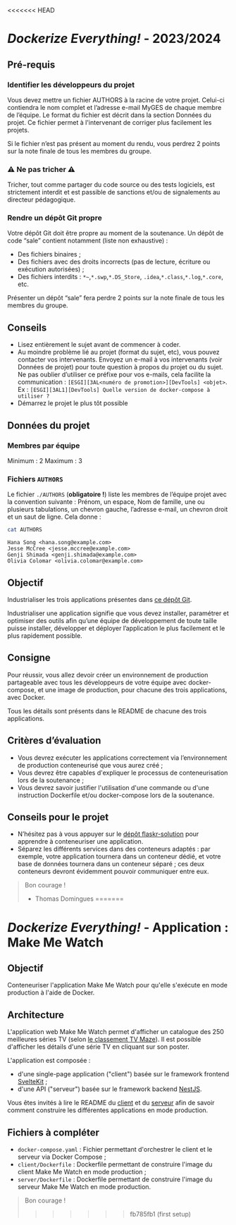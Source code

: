 <<<<<<< HEAD
# *Dockerize Everything!* - 2023/2024

## Pré-requis

### Identifier les développeurs du projet

Vous devez mettre un fichier AUTHORS à la racine de votre projet. Celui-ci contiendra le
nom complet et l’adresse e-mail MyGES de chaque membre de l’équipe. Le format du fichier
est décrit dans la section Données du projet. Ce fichier permet à l'intervenant de corriger
plus facilement les projets.

Si le fichier n’est pas présent au moment du rendu, vous perdrez 2 points sur
la note finale de tous les membres du groupe.

### ⚠ Ne pas tricher ⚠

Tricher, tout comme partager du code source ou des tests logiciels, est strictement interdit et
est passible de sanctions et/ou de signalements au directeur pédagogique.

### Rendre un dépôt Git propre

Votre dépôt Git doit être propre au moment de la soutenance. Un dépôt de code “sale”
contient notamment (liste non exhaustive) :

- Des fichiers binaires ;
- Des fichiers avec des droits incorrects (pas de lecture, écriture ou exécution
  autorisées) ;
- Des fichiers interdits : `*~`,`*.swp`,`*.DS_Store`,
  `.idea`,`*.class`,`*.log`,`*.core`, etc.

Présenter un dépôt “sale” fera perdre 2 points sur la note finale de tous les
membres du groupe.

## Conseils

- Lisez entièrement le sujet avant de commencer à coder.
- Au moindre problème lié au projet (format du sujet, etc), vous pouvez contacter vos
  intervenants.
  Envoyez un e-mail à vos intervenants (voir Données de projet) pour toute question à
  propos du projet ou du sujet. Ne pas oublier d’utiliser ce préfixe pour vos e-mails,
  cela facilite la communication : `[ESGI][3AL<numéro de promotion>][DevTools]
  <objet>`.
  Ex : `[ESGI][3AL1][DevTools] Quelle version de docker-compose à utiliser ?`
- Démarrez le projet le plus tôt possible

## Données du projet

### Membres par équipe

Minimum : 2
Maximum : 3

### Fichiers `AUTHORS`

Le fichier `./AUTHORS` (**obligatoire !**) liste les membres de l’équipe projet avec la convention suivante : Prénom, un
espace, Nom de famille, une ou plusieurs
tabulations, un chevron gauche, l’adresse e-mail, un chevron droit et un saut de ligne. Cela donne :

```bash
cat AUTHORS
```

```output
Hana Song <hana.song@example.com>
Jesse McCree <jesse.mccree@example.com>
Genji Shimada <genji.shimada@example.com>
Olivia Colomar <olivia.colomar@example.com>
```

## Objectif

Industrialiser les trois applications présentes
dans [ce dépôt Git](https://gitlab.com/thomasdom-teaching/development-tools/dockerize-everything/).

Industrialiser une application signifie que vous devez installer, paramétrer et optimiser des outils afin qu’une
équipe de développement de toute taille puisse installer, développer et déployer l’application
le plus facilement et le plus rapidement possible.

## Consigne

Pour réussir, vous allez devoir créer un environnement de production
partageable avec tous les développeurs de votre équipe avec docker-compose, et une
image de production, pour chacune des trois applications, avec Docker.

Tous les détails sont présents dans le README de chacune des trois applications.

## Critères d’évaluation

- Vous devrez exécuter les applications correctement via l’environnement de
  production conteneurisé que vous aurez créé ;
- Vous devrez être capables d'expliquer le processus de conteneurisation lors de la soutenance ;
- Vous devrez savoir justifier l'utilisation d'une commande ou d'une instruction Dockerfile et/ou docker-compose lors de
  la soutenance.

## Conseils pour le projet

- N’hésitez pas à vous appuyer sur le [dépôt flaskr-solution](https://gitlab.com/thomasdom-teaching/development-tools/flaskr-solution) pour apprendre à conteneuriser une
  application.
- Séparez les différents services dans des conteneurs adaptés : par exemple, votre application tournera dans un
  conteneur dédié, et votre base de données tournera dans un conteneur séparé ; ces deux conteneurs devront évidemment
  pouvoir communiquer entre eux.

> Bon courage !
>
> - Thomas Domingues
=======
# *Dockerize Everything!* - Application : Make Me Watch

## Objectif

Conteneuriser l'application Make Me Watch pour qu'elle s'exécute en mode production à l'aide de Docker.

## Architecture

L'application web Make Me Watch permet d'afficher un catalogue des 250 meilleures séries TV
(selon [le classement TV Maze](https://tvmaze.com)). Il est possible d'afficher les détails
d'une série TV en cliquant sur son poster.

L'application est composée :

- d'une single-page application ("client") basée sur le framework
  frontend [SvelteKit](https://kit.svelte.dev/docs/introduction) ;
- d'une API ("serveur") basée sur le framework backend [NestJS](https://docs.nestjs.com).

Vous êtes invités à lire le README du [client](./client/README.md) et du [serveur](./server/README.md) afin de savoir
comment construire les différentes applications en mode production.

## Fichiers à compléter

- `docker-compose.yaml` : Fichier permettant d'orchestrer le client et le serveur via Docker Compose ;
- `client/Dockerfile` : Dockerfile permettant de construire l'image du client Make Me Watch en mode production ;
- `server/Dockerfile` : Dockerfile permettant de construire l'image du serveur Make Me Watch en mode production.

> Bon courage !
>>>>>>> fb785fb1 (first setup)
